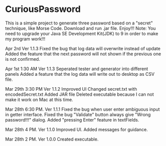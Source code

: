 # CuriousPassword

This is a simple project to generate three password based on a "secret" technique, like Morse Code.
Download and run .jar file.
Enjoy!!!
Note: You need to upgrade your Java SE Development Kit(JDK) to 9 in order to make my program work!!!


Apr 2rd 
Ver 1.1.3
Fixed the bug that log data will overwrite instead of update
Added the feature that the next password will not shown if the previous one is not confirmed.

Apr 1st 1:30 AM
Ver 1.1.3
Seperated tester and generator into different panels
Added a feature that the log data will write out to desktop as CSV file.

Mar 29th 3:30 PM
Ver 1.1.2
Improved UI
Changed secret.txt with encodedSecret.txt
Added JAR file
Deleted executable because I can not make it work on Mac at this time. 

Mar 28th 6:30 PM.
Ver 1.1.1
Fixed the bug when user enter ambiguous input in getter interface.
Fixed the bug "Validate" button always give "Wrong password!!!" dialog.
Added "pressing Enter" feature in textFields.

Mar 28th 4 PM.
Ver 1.1.0
Improved UI.
Added messages for guidance.

Mar 28th 2 PM.
Ver 1.0.0
Created executable.
